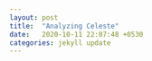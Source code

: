 ```yaml
---
layout: post
title:  "Analyzing Celeste"
date:   2020-10-11 22:07:48 +0530
categories: jekyll update
---
```

<object data="/assets/CelesteNotes.pdf" width="1000" height="1000" type='application/pdf'/>



